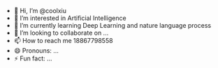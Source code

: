 - 👋 Hi, I’m @coolxiu
- 👀 I’m interested in Artificial Intelligence
- 🌱 I’m currently learning Deep Learning and nature language process
- 💞️ I’m looking to collaborate on ...
- 📫 How to reach me 18867798558
- 😄 Pronouns: ...
- ⚡ Fun fact: ...

<!---
coolxiu/coolxiu is a ✨ special ✨ repository because its `README.md` (this file) appears on your GitHub profile.
You can click the Preview link to take a look at your changes.
--->
